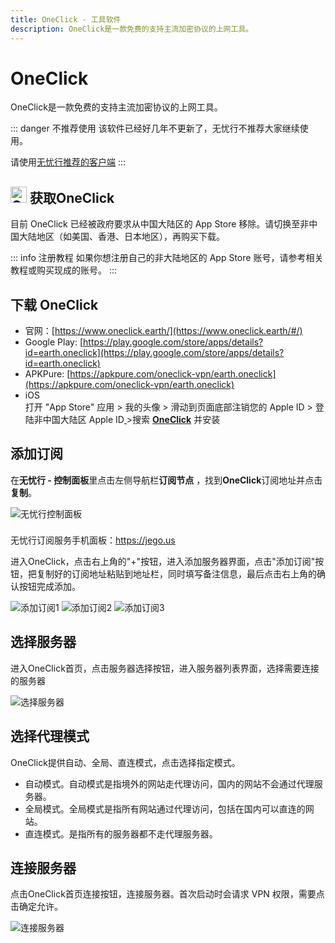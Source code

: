 ```yaml
---
title: OneClick - 工具软件
description: OneClick是一款免费的支持主流加密协议的上网工具。
---
```


# OneClick

OneClick是一款免费的支持主流加密协议的上网工具。

::: danger 不推荐使用
该软件已经好几年不更新了，无忧行不推荐大家继续使用。

请使用[无忧行推荐的客户端](/devices/pc-mobile#_1、关于应该使用什么客户端)
:::

## <img src="/images/image_spaces_2FtaiByLw8cj0IZKJTlaiM_2Fuploads_2FJbOoXNw3x77qs1JZbQlI_2Foneclick_2.png" width="26" height="26" alt="OneClick图标"> 获取OneClick

目前 OneClick 已经被政府要求从中国大陆区的 App Store 移除。请切换至非中国大陆地区（如美国、香港、日本地区），再购买下载。

::: info 注册教程
如果你想注册自己的非大陆地区的 App Store 账号，请参考相关教程或购买现成的账号。
:::

## 下载 OneClick

* 官网：[https://www.oneclick.earth/](https://www.oneclick.earth/#/)
* Google Play: [https://play.google.com/store/apps/details?id=earth.oneclick](https://play.google.com/store/apps/details?id=earth.oneclick)
* APKPure: [https://apkpure.com/oneclick-vpn/earth.oneclick](https://apkpure.com/oneclick-vpn/earth.oneclick)
* iOS \
  打开 "App Store" 应用 > 我的头像 > 滑动到页面底部注销您的 Apple ID > 登陆非中国大陆区 Apple ID[ ](https://apps.apple.com/us/app/quantumult-x/id1443988620)>搜索 [**OneClick**](https://apps.apple.com/us/app/id1545555197) 并安装

## 添加订阅

在**无忧行 - 控制面板**里点击左侧导航栏**订阅节点** ，找到**OneClick**订阅地址并点击**复制**。

<img src="/images/image_spaces_2FtaiByLw8cj0IZKJTlaiM_2Fuploads_2FSw1y49nJ027tgYJL8gvd_2Fimage_3.png" alt="无忧行控制面板">

<div class="tip custom-block" style="padding-top: 8px">

无忧行订阅服务手机面板：<https://jego.us>

</div>

进入OneClick，点击右上角的"+"按钮，进入添加服务器界面，点击"添加订阅"按钮，把复制好的订阅地址粘贴到地址栏，同时填写备注信息，最后点击右上角的确认按钮完成添加。

<img src="/images/image_spaces_2FtaiByLw8cj0IZKJTlaiM_2Fuploads_2FWm6CG03AfjzAkGt3RHPJ_2Fimage_1.png" alt="添加订阅1">

<img src="/images/image_spaces_2FtaiByLw8cj0IZKJTlaiM_2Fuploads_2FtTr0wTQ6k14eJ1gwqgsE_2Fimage_2.png" alt="添加订阅2">

<img src="/images/image_spaces_2FtaiByLw8cj0IZKJTlaiM_2Fuploads_2F1VpSCcwkjZkhUnrauDAZ_2Fimage_3.png" alt="添加订阅3">

## **选择服务器**

进入OneClick首页，点击服务器选择按钮，进入服务器列表界面，选择需要连接的服务器

<img src="/images/image_spaces_2FtaiByLw8cj0IZKJTlaiM_2Fuploads_2FVg9Odr50e7St5quFjRHj_2Fimage_1.png" alt="选择服务器">

## **选择代理模式**

OneClick提供自动、全局、直连模式，点击选择指定模式。

* 自动模式。自动模式是指境外的网站走代理访问，国内的网站不会通过代理服务器。
* 全局模式。全局模式是指所有网站通过代理访问，包括在国内可以直连的网站。
* 直连模式。是指所有的服务器都不走代理服务器。

## **连接服务器**

点击OneClick首页连接按钮，连接服务器。首次启动时会请求 VPN 权限，需要点击确定允许。

<img src="/images/image_spaces_2FtaiByLw8cj0IZKJTlaiM_2Fuploads_2FjHJ6f1fmiDH7wANQRtRL_2Fimage_2.png" alt="连接服务器">
